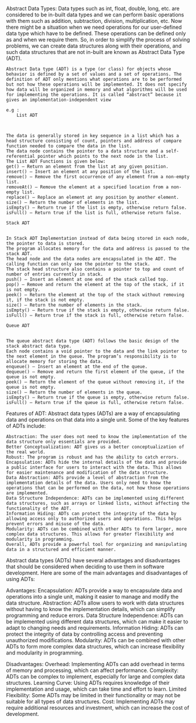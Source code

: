 Abstract Data Types:
	Data types such as int, float, double, long, etc. are considered to be in-built data types and we can perform basic operations with them such as addition, subtraction, division, multiplication, etc. Now there might be a situation when we need operations for our user-defined data type which have to be defined. These operations can be defined only as and when we require them. So, in order to simplify the process of solving problems, we can create data structures along with their operations, and such data structures that are not in-built are known as Abstract Data Type (ADT).

	Abstract Data type (ADT) is a type (or class) for objects whose behavior is defined by a set of values and a set of operations. The definition of ADT only mentions what operations are to be performed but not how these operations will be implemented. It does not specify how data will be organized in memory and what algorithms will be used for implementing the operations. It is called “abstract” because it gives an implementation-independent view

	e.g :
		List ADT



	The data is generally stored in key sequence in a list which has a head structure consisting of count, pointers and address of compare function needed to compare the data in the list.
	The data node contains the pointer to a data structure and a self-referential pointer which points to the next node in the list.
	The List ADT Functions is given below:
	get() – Return an element from the list at any given position.
	insert() – Insert an element at any position of the list.
	remove() – Remove the first occurrence of any element from a non-empty list.
	removeAt() – Remove the element at a specified location from a non-empty list.
	replace() – Replace an element at any position by another element.
	size() – Return the number of elements in the list.
	isEmpty() – Return true if the list is empty, otherwise return false.
	isFull() – Return true if the list is full, otherwise return false.

	Stack ADT


	In Stack ADT Implementation instead of data being stored in each node, the pointer to data is stored.
	The program allocates memory for the data and address is passed to the stack ADT.
	The head node and the data nodes are encapsulated in the ADT. The calling function can only see the pointer to the stack.
	The stack head structure also contains a pointer to top and count of number of entries currently in stack.
	push() – Insert an element at one end of the stack called top.
	pop() – Remove and return the element at the top of the stack, if it is not empty.
	peek() – Return the element at the top of the stack without removing it, if the stack is not empty.
	size() – Return the number of elements in the stack.
	isEmpty() – Return true if the stack is empty, otherwise return false.
	isFull() – Return true if the stack is full, otherwise return false.

	Queue ADT


	The queue abstract data type (ADT) follows the basic design of the stack abstract data type.
	Each node contains a void pointer to the data and the link pointer to the next element in the queue. The program’s responsibility is to allocate memory for storing the data.
	enqueue() – Insert an element at the end of the queue.
	dequeue() – Remove and return the first element of the queue, if the queue is not empty.
	peek() – Return the element of the queue without removing it, if the queue is not empty.
	size() – Return the number of elements in the queue.
	isEmpty() – Return true if the queue is empty, otherwise return false.
	isFull() – Return true if the queue is full, otherwise return false.


Features of ADT:
	Abstract data types (ADTs) are a way of encapsulating data and operations on that data into a single unit. Some of the key features of ADTs include:

	Abstraction: The user does not need to know the implementation of the data structure only essentials are provided.
	Better Conceptualization: ADT gives us a better conceptualization of the real world.
	Robust: The program is robust and has the ability to catch errors.
	Encapsulation: ADTs hide the internal details of the data and provide a public interface for users to interact with the data. This allows for easier maintenance and modification of the data structure.
	Data Abstraction: ADTs provide a level of abstraction from the implementation details of the data. Users only need to know the operations that can be performed on the data, not how those operations are implemented.
	Data Structure Independence: ADTs can be implemented using different data structures, such as arrays or linked lists, without affecting the functionality of the ADT.
	Information Hiding: ADTs can protect the integrity of the data by allowing access only to authorized users and operations. This helps prevent errors and misuse of the data.
	Modularity: ADTs can be combined with other ADTs to form larger, more complex data structures. This allows for greater flexibility and modularity in programming.
	Overall, ADTs provide a powerful tool for organizing and manipulating data in a structured and efficient manner.

Abstract data types (ADTs) have several advantages and disadvantages that should be considered when deciding to use them in software development. Here are some of the main advantages and disadvantages of using ADTs:

Advantages:
	Encapsulation: ADTs provide a way to encapsulate data and operations into a single unit, making it easier to manage and modify the data structure.
	Abstraction: ADTs allow users to work with data structures without having to know the implementation details, which can simplify programming and reduce errors.
	Data Structure Independence: ADTs can be implemented using different data structures, which can make it easier to adapt to changing needs and requirements.
	Information Hiding: ADTs can protect the integrity of data by controlling access and preventing unauthorized modifications.
	Modularity: ADTs can be combined with other ADTs to form more complex data structures, which can increase flexibility and modularity in programming.

Disadvantages:
	Overhead: Implementing ADTs can add overhead in terms of memory and processing, which can affect performance.
	Complexity: ADTs can be complex to implement, especially for large and complex data structures.
	Learning Curve: Using ADTs requires knowledge of their implementation and usage, which can take time and effort to learn.
	Limited Flexibility: Some ADTs may be limited in their functionality or may not be suitable for all types of data structures.
	Cost: Implementing ADTs may require additional resources and investment, which can increase the cost of development.